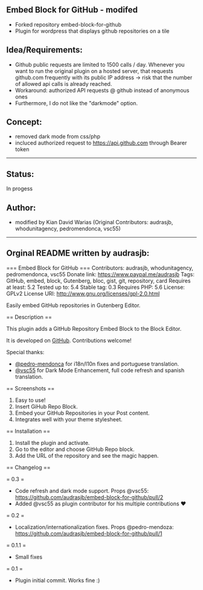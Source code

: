 ## Embed Block for GitHub - modifed
* Forked repository embed-block-for-github
* Plugin for wordpress that displays github repositories on a tile
## Idea/Requirements: 
* Github public requests are limited to 1500 calls / day. Whenever you want to run the original plugin on a hosted server, that requests github.com frequently with its public IP address -> risk that the number of allowed api calls is already reached. 
* Workaround: authorized API requests @ github instead of anonymous ones
* Furthermore, I do not like the "darkmode" option. 
## Concept: 
* removed dark mode from css/php 
* incluced authorized request to https://api.github.com through Bearer token
-----------------------------------------
## Status:
In progess
## Author: 
*  modified by Kian David Warias (Original Contributors: audrasjb, whodunitagency, pedromendonca, vsc55)
-----------------------------------------
## Orginal README written by audrasjb: 
=== Embed Block for GitHub ===
Contributors: audrasjb, whodunitagency, pedromendonca, vsc55
Donate link: https://www.paypal.me/audrasjb
Tags: GitHub, embed, block, Gutenberg, bloc, gist, git, repository, card
Requires at least: 5.2
Tested up to: 5.4
Stable tag: 0.3
Requires PHP: 5.6
License: GPLv2
License URI: http://www.gnu.org/licenses/gpl-2.0.html

Easily embed GitHub repositories in Gutenberg Editor.

== Description ==

This plugin adds a GitHub Repository Embed Block to the Block Editor.

It is developed on [GitHub](https://github.com/audrasjb/embed-block-for-github). Contributions welcome!

Special thanks:
- [@pedro-mendonca](https://github.com/pedro-mendonca) for i18n/l10n fixes and portuguese translation.
- [@vsc55](https://github.com/vsc55) for Dark Mode Enhancement, full code refresh and spanish translation.

== Screenshots ==

1. Easy to use!
2. Insert GiHub Repo Block.
3. Embed your GitHub Repositories in your Post content.
4. Integrates well with your theme stylesheet.

== Installation ==

1. Install the plugin and activate.
2. Go to the editor and choose GitHub Repo block.
3. Add the URL of the repository and see the magic happen.

== Changelog ==

= 0.3 =
* Code refresh and dark mode support. Props @vsc55: https://github.com/audrasjb/embed-block-for-github/pull/2
* Added @vsc55 as plugin contributor for his multiple contributions ♥️

= 0.2 =
* Localization/internationalization fixes. Props @pedro-mendoza: https://github.com/audrasjb/embed-block-for-github/pull/1

= 0.1.1 =
* Small fixes

= 0.1 =
* Plugin initial commit. Works fine :)
